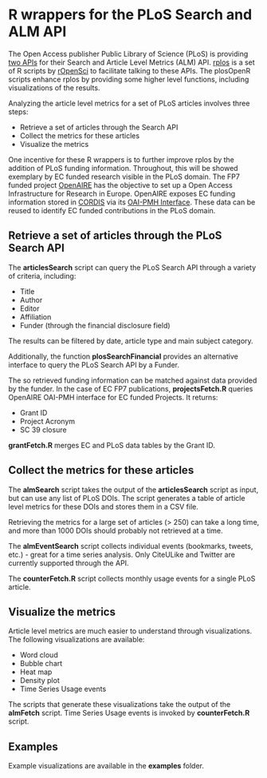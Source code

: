 # R wrappers for the PLoS Search and ALM API

The Open Access publisher Public Library of Science (PLoS) is providing [two APIs](http://api.plos.org/) for their Search and Article Level Metrics (ALM) API. [rplos](https://github.com/ropensci/rplos) is a set of R scripts by [rOpenSci](https://github.com/ropensci) to facilitate talking to these APIs. The plosOpenR scripts enhance rplos by providing some higher level functions, including visualizations of the results.

Analyzing the article level metrics for a set of PLoS articles involves three steps:

* Retrieve a set of articles through the Search API
* Collect the metrics for these articles
* Visualize the metrics 

One incentive for these R wrappers is to further improve rplos by the addition of PLoS funding information. Throughout, this will be showed exemplary by EC funded research visible in the PLoS domain. The FP7 funded project [OpenAIRE](http://www.openaire.eu/) has the objective to set up a Open Access Infrastructure for Research in Europe. OpenAIRE exposes EC funding information stored in [CORDIS](http://cordis.europa.eu/home_de.html) via its [OAI-PMH Interface](http://api.openaire.research-infrastructures.eu:8280/is/mvc/openaireOAI/oai.do?verb=Identify). These data  can be reused to identify EC funded contributions in the PLoS domain. 
  
## Retrieve a set of articles through the PLoS Search API
The **articlesSearch** script can query the PLoS Search API through a variety of criteria, including:

* Title
* Author
* Editor
* Affiliation
* Funder (through the financial disclosure field)

The results can be filtered by date, article type and main subject category.

Additionally, the function **plosSearchFinancial** provides an alternative  interface to query the PLoS Search API  by a Funder.

The so retrieved funding information can be matched against data provided by the funder. In the case of EC FP7 publications, **projectsFetch.R** queries OpenAIRE OAI-PMH interface for EC funded Projects. It returns:

* Grant ID
* Project Acronym
* SC 39 closure

**grantFetch.R** merges EC and PLoS data tables  by the Grant ID.
 
## Collect the metrics for these articles
The **almSearch** script takes the output of the **articlesSearch** script as input, but can use any list of PLoS DOIs. The script generates a table of article level metrics for these DOIs and stores them in a CSV file.

Retrieving the metrics for a large set of articles (> 250) can take a long time, and more than 1000 DOIs should probably not retrieved at a time. 

The **almEventSearch** script collects individual events (bookmarks, tweets, etc.) - great for a time series analysis. Only CiteULike and Twitter are currently supported through the API.

The **counterFetch.R** script collects monthly usage events for a single PLoS article.

## Visualize the metrics
Article level metrics are much easier to understand through visualizations. The following visualizations are available:

* Word cloud
* Bubble chart
* Heat map
* Density plot
* Time Series Usage events

The scripts that generate these visualizations take the output of the **almFetch** script. Time Series Usage events is invoked by **counterFetch.R** script. 

## Examples
Example visualizations are available in the **examples** folder.
